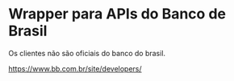 # Wrapper para APIs do Banco de Brasil

Os clientes não são oficiais do banco do brasil.

https://www.bb.com.br/site/developers/
